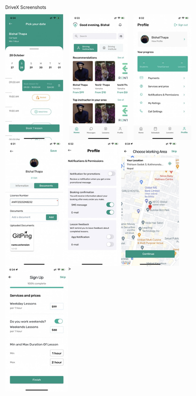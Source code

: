 DriveX Screenshots

<div style="display: flex;">
  <img src="./screenshots/1.jpg" alt="Screenshot 1" style="width: 200px; height: 400px; margin-right: 20px;"> 
  <img src="./screenshots/2.jpg" alt="Screenshot 2" style="width: 200px; height: 400px; margin-right: 20px;">
  <img src="./screenshots/3.jpg" alt="Screenshot 3" style="width: 200px; height: 400px; margin-right: 20px;">
</div>

<div style="display: flex;">
  <img src="./screenshots/4.jpg" alt="Screenshot 1" style="width: 200px; height: 400px; margin-right: 20;">
  <img src="./screenshots/5.jpg" alt="Screenshot 2" style="width: 200px; height: 400px; margin-right: 20;">
  <img src="./screenshots/6.jpg" alt="Screenshot 3" style="width: 200px; height: 400px; margin-right: 20;">
</div>
<div style="display: flex;">
  <img src="./screenshots/7.jpg" alt="Screenshot 1" style="width: 200px; height: 400px; margin-right: 20;">
>
</div>
